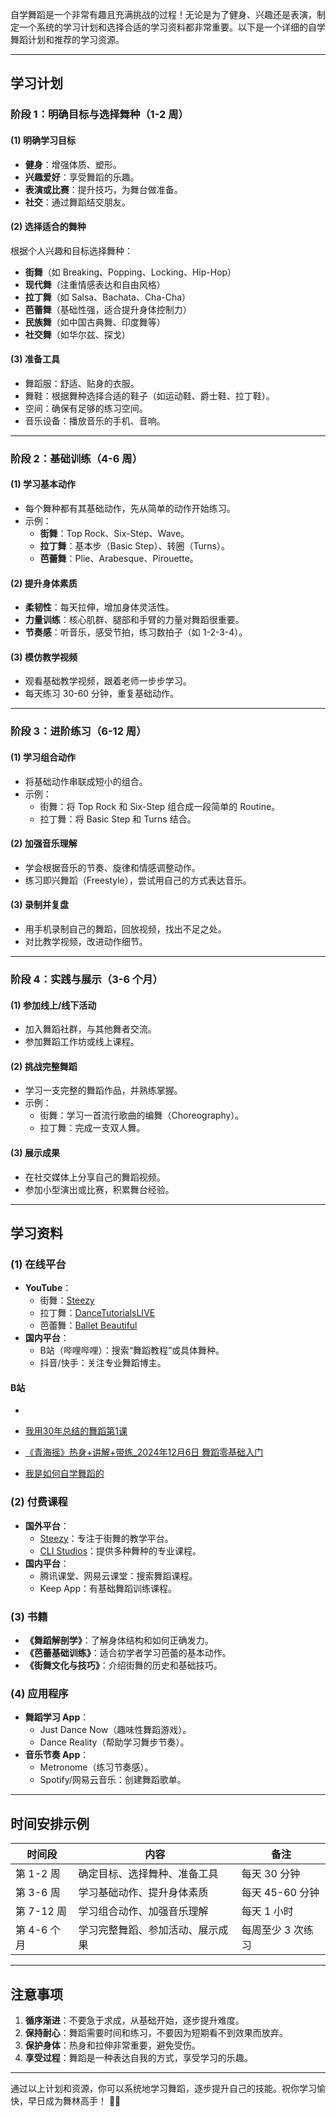 自学舞蹈是一个非常有趣且充满挑战的过程！无论是为了健身、兴趣还是表演，制定一个系统的学习计划和选择合适的学习资料都非常重要。以下是一个详细的自学舞蹈计划和推荐的学习资源。

---

## **学习计划**

### **阶段 1：明确目标与选择舞种（1-2 周）**
#### **(1) 明确学习目标**
- **健身**：增强体质、塑形。
- **兴趣爱好**：享受舞蹈的乐趣。
- **表演或比赛**：提升技巧，为舞台做准备。
- **社交**：通过舞蹈结交朋友。

#### **(2) 选择适合的舞种**
根据个人兴趣和目标选择舞种：
- **街舞**（如 Breaking、Popping、Locking、Hip-Hop）
- **现代舞**（注重情感表达和自由风格）
- **拉丁舞**（如 Salsa、Bachata、Cha-Cha）
- **芭蕾舞**（基础性强，适合提升身体控制力）
- **民族舞**（如中国古典舞、印度舞等）
- **社交舞**（如华尔兹、探戈）

#### **(3) 准备工具**
- 舞蹈服：舒适、贴身的衣服。
- 舞鞋：根据舞种选择合适的鞋子（如运动鞋、爵士鞋、拉丁鞋）。
- 空间：确保有足够的练习空间。
- 音乐设备：播放音乐的手机、音响。

---

### **阶段 2：基础训练（4-6 周）**
#### **(1) 学习基本动作**
- 每个舞种都有其基础动作，先从简单的动作开始练习。
- 示例：
  - **街舞**：Top Rock、Six-Step、Wave。
  - **拉丁舞**：基本步（Basic Step）、转圈（Turns）。
  - **芭蕾舞**：Plie、Arabesque、Pirouette。

#### **(2) 提升身体素质**
- **柔韧性**：每天拉伸，增加身体灵活性。
- **力量训练**：核心肌群、腿部和手臂的力量对舞蹈很重要。
- **节奏感**：听音乐，感受节拍，练习数拍子（如 1-2-3-4）。

#### **(3) 模仿教学视频**
- 观看基础教学视频，跟着老师一步步学习。
- 每天练习 30-60 分钟，重复基础动作。

---

### **阶段 3：进阶练习（6-12 周）**
#### **(1) 学习组合动作**
- 将基础动作串联成短小的组合。
- 示例：
  - 街舞：将 Top Rock 和 Six-Step 组合成一段简单的 Routine。
  - 拉丁舞：将 Basic Step 和 Turns 结合。

#### **(2) 加强音乐理解**
- 学会根据音乐的节奏、旋律和情感调整动作。
- 练习即兴舞蹈（Freestyle），尝试用自己的方式表达音乐。

#### **(3) 录制并复盘**
- 用手机录制自己的舞蹈，回放视频，找出不足之处。
- 对比教学视频，改进动作细节。

---

### **阶段 4：实践与展示（3-6 个月）**
#### **(1) 参加线上/线下活动**
- 加入舞蹈社群，与其他舞者交流。
- 参加舞蹈工作坊或线上课程。

#### **(2) 挑战完整舞蹈**
- 学习一支完整的舞蹈作品，并熟练掌握。
- 示例：
  - 街舞：学习一首流行歌曲的编舞（Choreography）。
  - 拉丁舞：完成一支双人舞。

#### **(3) 展示成果**
- 在社交媒体上分享自己的舞蹈视频。
- 参加小型演出或比赛，积累舞台经验。

---

## **学习资料**

### **(1) 在线平台**
- **YouTube**：
  - 街舞：[Steezy](https://www.youtube.com/c/SteezyStudio)
  - 拉丁舞：[DanceTutorialsLIVE](https://www.youtube.com/user/DanceTutorialsLive)
  - 芭蕾舞：[Ballet Beautiful](https://www.youtube.com/user/BalletBeautiful)
- **国内平台**：
  - B站（哔哩哔哩）：搜索“舞蹈教程”或具体舞种。
  - 抖音/快手：关注专业舞蹈博主。

#### B站
- 
- [我用30年总结的舞蹈第1课](https://www.bilibili.com/video/BV1uwcsekE71/?spm_id_from=333.337.search-card.all.click&vd_source=22af953ea4c09540ad1966711a2d53f0)
- [《青海摇》热身+讲解+带练_2024年12月6日 舞蹈零基础入门](https://www.bilibili.com/video/BV1dsieYnEBd/?share_source=copy_web&vd_source=9c1e19a73fa7bd23bb37aa8d7467d862)

- [我是如何自学舞蹈的](https://www.bilibili.com/video/BV1sa411D76K/?share_source=copy_web&vd_source=9c1e19a73fa7bd23bb37aa8d7467d862)
### **(2) 付费课程**
- **国外平台**：
  - [Steezy](https://www.steezy.co/)：专注于街舞的教学平台。
  - [CLI Studios](https://www.clistudios.com/)：提供多种舞种的专业课程。
- **国内平台**：
  - 腾讯课堂、网易云课堂：搜索舞蹈课程。
  - Keep App：有基础舞蹈训练课程。

### **(3) 书籍**
- **《舞蹈解剖学》**：了解身体结构和如何正确发力。
- **《芭蕾基础训练》**：适合初学者学习芭蕾的基本动作。
- **《街舞文化与技巧》**：介绍街舞的历史和基础技巧。

### **(4) 应用程序**
- **舞蹈学习 App**：
  - Just Dance Now（趣味性舞蹈游戏）。
  - Dance Reality（帮助学习舞步节奏）。
- **音乐节奏 App**：
  - Metronome（练习节奏感）。
  - Spotify/网易云音乐：创建舞蹈歌单。

---

## **时间安排示例**
| 时间段         | 内容                                   | 备注                     |
|----------------|----------------------------------------|--------------------------|
| 第 1-2 周      | 确定目标、选择舞种、准备工具           | 每天 30 分钟             |
| 第 3-6 周      | 学习基础动作、提升身体素质             | 每天 45-60 分钟          |
| 第 7-12 周     | 学习组合动作、加强音乐理解             | 每天 1 小时              |
| 第 4-6 个月    | 学习完整舞蹈、参加活动、展示成果       | 每周至少 3 次练习        |

---

## **注意事项**
1. **循序渐进**：不要急于求成，从基础开始，逐步提升难度。
2. **保持耐心**：舞蹈需要时间和练习，不要因为短期看不到效果而放弃。
3. **保护身体**：热身和拉伸非常重要，避免受伤。
4. **享受过程**：舞蹈是一种表达自我的方式，享受学习的乐趣。

---

通过以上计划和资源，你可以系统地学习舞蹈，逐步提升自己的技能。祝你学习愉快，早日成为舞林高手！ 🕺💃